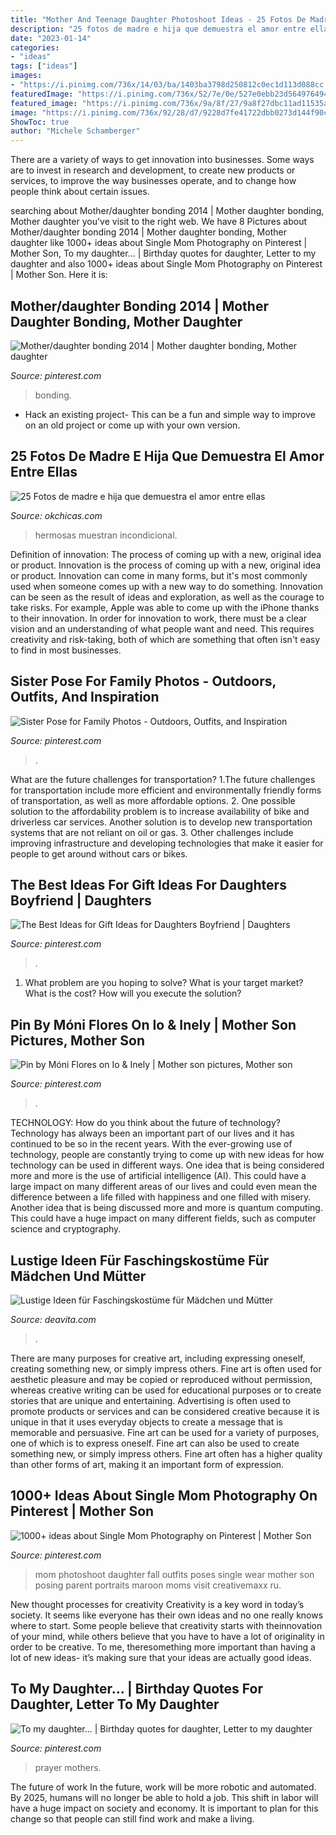 ```yaml
---
title: "Mother And Teenage Daughter Photoshoot Ideas - 25 Fotos De Madre E Hija Que Demuestra El Amor Entre Ellas"
description: "25 fotos de madre e hija que demuestra el amor entre ellas"
date: "2023-01-14"
categories:
- "ideas"
tags: ["ideas"]
images:
- "https://i.pinimg.com/736x/14/03/ba/1403ba3798d250812c0ec1d113d088cc.jpg"
featuredImage: "https://i.pinimg.com/736x/52/7e/0e/527e0ebb23d5649764942206998afc2b--to-my-daughter-daughters.jpg"
featured_image: "https://i.pinimg.com/736x/9a/8f/27/9a8f27dbc11ad11535ac6482d311be6c.jpg"
image: "https://i.pinimg.com/736x/92/28/d7/9228d7fe41722dbb0273d144f90c7ed3--single-mom-photography-single-moms.jpg"
ShowToc: true
author: "Michele Schamberger"
---
```



There are a variety of ways to get innovation into businesses. Some ways are to invest in research and development, to create new products or services, to improve the way businesses operate, and to change how people think about certain issues. 

	

		
searching about Mother/daughter bonding 2014 | Mother daughter bonding, Mother daughter you've visit to the right web. We have 8 Pictures about Mother/daughter bonding 2014 | Mother daughter bonding, Mother daughter like 1000+ ideas about Single Mom Photography on Pinterest | Mother Son, To my daughter... | Birthday quotes for daughter, Letter to my daughter and also 1000+ ideas about Single Mom Photography on Pinterest | Mother Son. Here it is:
		
    
## Mother/daughter Bonding 2014 | Mother Daughter Bonding, Mother Daughter

<img loading=lazy src="https://i.pinimg.com/originals/e6/33/a5/e633a529fc0a9414dad1ca2fe9f00118.jpg" onerror="this.onerror=null;this.src='https://tse3.mm.bing.net/th?id=OIP.7v9-IcH_9XhLVXMfuKCOdwHaEK&amp;pid=15.1';" alt="Mother/daughter bonding 2014 | Mother daughter bonding, Mother daughter">

_Source: pinterest.com_

>bonding. 

	

- Hack an existing project- This can be a fun and simple way to improve on an old project or come up with your own version.

    
## 25 Fotos De Madre E Hija Que Demuestra El Amor Entre Ellas

<img loading=lazy src="https://www.okchicas.com/wp-content/uploads/2015/02/hermosas-fotos-madre-e-hija-2.jpg" onerror="this.onerror=null;this.src='https://tse2.mm.bing.net/th?id=OIP.5p_FVHdH64Tes2HoDYmf8wHaLO&amp;pid=15.1';" alt="25 Fotos de madre e hija que demuestra el amor entre ellas">

_Source: okchicas.com_

>hermosas muestran incondicional. 

	

Definition of innovation: The process of coming up with a new, original idea or product.
Innovation is the process of coming up with a new, original idea or product. Innovation can come in many forms, but it's most commonly used when someone comes up with a new way to do something. Innovation can be seen as the result of ideas and exploration, as well as the courage to take risks. For example, Apple was able to come up with the iPhone thanks to their innovation. In order for innovation to work, there must be a clear vision and an understanding of what people want and need. This requires creativity and risk-taking, both of which are something that often isn't easy to find in most businesses.

    
## Sister Pose For Family Photos - Outdoors, Outfits, And Inspiration

<img loading=lazy src="https://i.pinimg.com/736x/14/03/ba/1403ba3798d250812c0ec1d113d088cc.jpg" onerror="this.onerror=null;this.src='https://tse4.mm.bing.net/th?id=OIP.hL969FYoK495khnBK0AJEgHaLH&amp;pid=15.1';" alt="Sister Pose for Family Photos - Outdoors, Outfits, and Inspiration">

_Source: pinterest.com_

>. 

	

What are the future challenges for transportation?
1.The future challenges for transportation include more efficient and environmentally friendly forms of transportation, as well as more affordable options. 
2. One possible solution to the affordability problem is to increase availability of bike and driverless car services. Another solution is to develop new transportation systems that are not reliant on oil or gas. 
3. Other challenges include improving infrastructure and developing technologies that make it easier for people to get around without cars or bikes.

    
## The Best Ideas For Gift Ideas For Daughters Boyfriend | Daughters

<img loading=lazy src="https://i.pinimg.com/736x/9a/8f/27/9a8f27dbc11ad11535ac6482d311be6c.jpg" onerror="this.onerror=null;this.src='https://tse1.mm.bing.net/th?id=OIP.KqdK2QE8J2zEU6cab3enFwHaO0&amp;pid=15.1';" alt="The Best Ideas for Gift Ideas for Daughters Boyfriend | Daughters">

_Source: pinterest.com_

>. 

	

1. What problem are you hoping to solve? What is your target market? What is the cost? How will you execute the solution?

    
## Pin By Móni Flores On Io &amp; Inely | Mother Son Pictures, Mother Son

<img loading=lazy src="https://i.pinimg.com/originals/27/c7/b1/27c7b1744a6ac1abcbfc63639d52c5d9.jpg" onerror="this.onerror=null;this.src='https://tse2.mm.bing.net/th?id=OIP.oLkV9M_fFendX9smUdTLYwHaLH&amp;pid=15.1';" alt="Pin by Móni Flores on Io &amp; Inely | Mother son pictures, Mother son">

_Source: pinterest.com_

>. 

	

TECHNOLOGY: How do you think about the future of technology?
Technology has always been an important part of our lives and it has continued to be so in the recent years. With the ever-growing use of technology, people are constantly trying to come up with new ideas for how technology can be used in different ways. One idea that is being considered more and more is the use of artificial intelligence (AI). This could have a large impact on many different areas of our lives and could even mean the difference between a life filled with happiness and one filled with misery. Another idea that is being discussed more and more is quantum computing. This could have a huge impact on many different fields, such as computer science and cryptography.

    
## Lustige Ideen Für Faschingskostüme Für Mädchen Und Mütter

<img loading=lazy src="http://deavita.com/wp-content/uploads/2013/12/Superheldinnen-Mutter-Kind-Kostüme-Ideen-Fasching-Karneval.jpg" onerror="this.onerror=null;this.src='https://tse2.mm.bing.net/th?id=OIP.CyvdjjbVwAtVmvmO4m8DDgHaKK&amp;pid=15.1';" alt="Lustige Ideen für Faschingskostüme für Mädchen und Mütter">

_Source: deavita.com_

>. 

	

There are many purposes for creative art, including expressing oneself, creating something new, or simply impress others. Fine art is often used for aesthetic pleasure and may be copied or reproduced without permission, whereas creative writing can be used for educational purposes or to create stories that are unique and entertaining. Advertising is often used to promote products or services and can be considered creative because it is unique in that it uses everyday objects to create a message that is memorable and persuasive.
Fine art can be used for a variety of purposes, one of which is to express oneself. Fine art can also be used to create something new, or simply impress others. Fine art often has a higher quality than other forms of art, making it an important form of expression.

    
## 1000+ Ideas About Single Mom Photography On Pinterest | Mother Son

<img loading=lazy src="https://i.pinimg.com/736x/92/28/d7/9228d7fe41722dbb0273d144f90c7ed3--single-mom-photography-single-moms.jpg" onerror="this.onerror=null;this.src='https://tse4.mm.bing.net/th?id=OIP.s7wR2BywpIHcGjVYzl94PQHaLH&amp;pid=15.1';" alt="1000+ ideas about Single Mom Photography on Pinterest | Mother Son">

_Source: pinterest.com_

>mom photoshoot daughter fall outfits poses single wear mother son posing parent portraits maroon moms visit creativemaxx ru. 

	

New thought processes for creativity
Creativity is a key word in today’s society. It seems like everyone has their own ideas and no one really knows where to start. Some people believe that creativity starts with theinnovation of your mind, while others believe that you have to have a lot of originality in order to be creative. To me, theresomething more important than having a lot of new ideas- it’s making sure that your ideas are actually good ideas.

    
## To My Daughter... | Birthday Quotes For Daughter, Letter To My Daughter

<img loading=lazy src="https://i.pinimg.com/736x/52/7e/0e/527e0ebb23d5649764942206998afc2b--to-my-daughter-daughters.jpg" onerror="this.onerror=null;this.src='https://tse4.mm.bing.net/th?id=OIP.U8iaAsXnxw_qPgM-7GJoAQHaI2&amp;pid=15.1';" alt="To my daughter... | Birthday quotes for daughter, Letter to my daughter">

_Source: pinterest.com_

>prayer mothers. 

	

The future of work
In the future, work will be more robotic and automated. By 2025, humans will no longer be able to hold a job. This shift in labor will have a huge impact on society and economy. It is important to plan for this change so that people can still find work and make a living.

